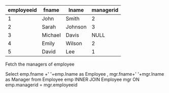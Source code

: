 | employeeid |   fname   |   lname   | managerid |
|------------|-----------|-----------|-----------|
|     1      |   John    |   Smith   |    2      |
|     2      |   Sarah   |   Johnson |    3      |
|     3      |   Michael |   Davis   |   NULL    |
|     4      |   Emily   |   Wilson  |    2      |
|     5      |   David   |   Lee     |    1      |

Fetch the managers of employee 

Select emp.fname +'  '+emp.lname as Employee , 
	mgr.fname+' '+mgr.lname as Manager
from Employee emp INNER JOIN Employee mgr 
ON emp.managerid = mgr.employeeid 